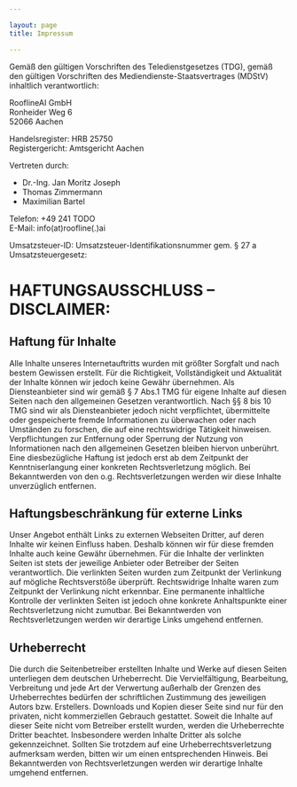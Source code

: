 ```yaml
---

layout: page
title: Impressum

---
```


Gemäß den gültigen Vorschriften des Teledienstgesetzes (TDG), gemäß den gültigen Vorschriften des Mediendienste-Staatsvertrages (MDStV) inhaltlich verantwortlich:

RooflineAI GmbH  <br />
Ronheider Weg 6 <br />
52066 Aachen

Handelsregister: HRB 25750  <br />
Registergericht: Amtsgericht Aachen

Vertreten durch:
-  Dr.-Ing. Jan Moritz Joseph
- Thomas Zimmermann
- Maximilian Bartel

Telefon: +49 241 TODO  <br />
E-Mail: info(at)roofline(.)ai

Umsatzsteuer-ID:
Umsatzsteuer-Identifikationsnummer gem. § 27 a Umsatzsteuergesetz:



# HAFTUNGSAUSSCHLUSS – DISCLAIMER:

## Haftung für Inhalte

Alle Inhalte unseres Internetauftritts wurden mit größter Sorgfalt und nach bestem Gewissen erstellt. Für die Richtigkeit, Vollständigkeit und Aktualität der Inhalte können wir jedoch keine Gewähr übernehmen. Als Diensteanbieter sind wir gemäß § 7 Abs.1 TMG für eigene Inhalte auf diesen Seiten nach den allgemeinen Gesetzen verantwortlich. Nach §§ 8 bis 10 TMG sind wir als Diensteanbieter jedoch nicht verpflichtet, übermittelte oder gespeicherte fremde Informationen zu überwachen oder nach Umständen zu forschen, die auf eine rechtswidrige Tätigkeit hinweisen. Verpflichtungen zur Entfernung oder Sperrung der Nutzung von Informationen nach den allgemeinen Gesetzen bleiben hiervon unberührt.
Eine diesbezügliche Haftung ist jedoch erst ab dem Zeitpunkt der Kenntniserlangung einer konkreten Rechtsverletzung möglich. Bei Bekanntwerden von den o.g. Rechtsverletzungen werden wir diese Inhalte unverzüglich entfernen.

## Haftungsbeschränkung für externe Links

Unser Angebot enthält Links zu externen Webseiten Dritter, auf deren Inhalte wir keinen Einfluss haben. Deshalb können wir für diese fremden Inhalte auch keine Gewähr übernehmen. Für die Inhalte der verlinkten Seiten ist stets der jeweilige Anbieter oder Betreiber der Seiten verantwortlich. Die verlinkten Seiten wurden zum Zeitpunkt der Verlinkung auf mögliche Rechtsverstöße überprüft. Rechtswidrige Inhalte waren zum Zeitpunkt der Verlinkung nicht erkennbar. Eine permanente inhaltliche Kontrolle der verlinkten Seiten ist jedoch ohne konkrete Anhaltspunkte einer Rechtsverletzung nicht zumutbar. Bei Bekanntwerden von Rechtsverletzungen werden wir derartige Links umgehend entfernen.

## Urheberrecht

Die durch die Seitenbetreiber erstellten Inhalte und Werke auf diesen Seiten unterliegen dem deutschen Urheberrecht. Die Vervielfältigung, Bearbeitung, Verbreitung und jede Art der Verwertung außerhalb der Grenzen des Urheberrechtes bedürfen der schriftlichen Zustimmung des jeweiligen Autors bzw. Erstellers. Downloads und Kopien dieser Seite sind nur für den privaten, nicht kommerziellen Gebrauch gestattet. Soweit die Inhalte auf dieser Seite nicht vom Betreiber erstellt wurden, werden die Urheberrechte Dritter beachtet. Insbesondere werden Inhalte Dritter als solche gekennzeichnet. Sollten Sie trotzdem auf eine Urheberrechtsverletzung aufmerksam werden, bitten wir um einen entsprechenden Hinweis. Bei Bekanntwerden von Rechtsverletzungen werden wir derartige Inhalte umgehend entfernen.

